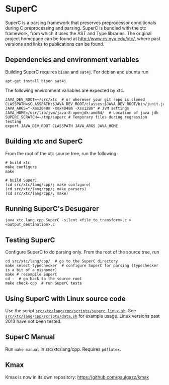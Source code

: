 # SuperC

SuperC is a parsing framework that preserves preprocessor conditionals
during C preprocessing and parsing.  SuperC is bundled with the xtc
framework, from which it uses the AST and Type libraries.  The
original project homepage can be found at http://www.cs.nyu.edu/xtc/,
where past versions and links to publications can be found.

## Dependencies and environment variables

Building SuperC requires `bison` and `sat4j`.  For debian and ubuntu run

    apt-get install bison sat4j

The following environment variables are expected by xtc.

    JAVA_DEV_ROOT=~/src/xtc  # or wherever your git repo is cloned
    CLASSPATH=$CLASSPATH:$JAVA_DEV_ROOT/classes:$JAVA_DEV_ROOT/bin/junit.jar:$JAVA_DEV_ROOT/bin/antlr.jar:$JAVA_DEV_ROOT/bin/javabdd.jar:/usr/share/java/org.sat4j.core.jar
    JAVA_ARGS="-Xms2048m -Xmx4048m -Xss128m" # JVM settings
    JAVA_HOME=/usr/lib/jvm/java-8-openjdk-amd64/  # Location of java jdk
    SUPERC_SCRATCH=~/tmp/superc # Temporary files during regression testing
    export JAVA_DEV_ROOT CLASSPATH JAVA_ARGS JAVA_HOME

## Building xtc and SuperC

From the root of the xtc source tree, run the following:

    # build xtc
    make configure
    make
    
    # build SuperC
    (cd src/xtc/lang/cpp/; make configure)
    (cd src/xtc/lang/cpp/; make parsers)
    (cd src/xtc/lang/cpp/; make)

## Running SuperC's Desugarer

    java xtc.lang.cpp.SuperC -silent <file_to_transform>.c > <output_destination>.c

## Testing SuperC

Configure SuperC to do parsing only.  From the root of the source tree, run

    cd src/xtc/lang/cpp/  # go to the SuperC directory
    make select-typechecker  # configure SuperC for parsing (typechecker is a bit of a misnomer)
    make # recompile SuperC
    cd -  # go back to the source root
    make check-cpp  # run SuperC tests

## Using SuperC with Linux source code

Use the script [`src/xtc/lang/cpp/scripts/superc_linux.sh`](src/xtc/lang/cpp/scripts/superc_linux.sh).  See [`src/xtc/lang/cpp/scripts/data.sh`](src/xtc/lang/cpp/scripts/data.sh) for example usage.  Linux versions past 2013 have not been tested.

## SuperC Manual

Run `make manual` in src/xtc/lang/cpp.  Requires `pdflatex`.

## Kmax

Kmax is now in its own repository: <https://github.com/paulgazz/kmax>
